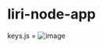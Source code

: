 # liri-node-app

keys.js = ![image](https://user-images.githubusercontent.com/47680905/57173085-54dea700-6def-11e9-84f1-01706a4612cf.png)


